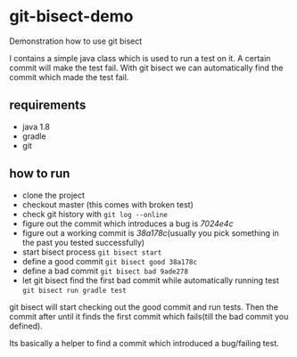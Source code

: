 # git-bisect-demo
Demonstration how to use git bisect

I contains a simple java class which is used to run a test on it.
A certain commit will make the test fail.
With git bisect we can automatically find the commit which made the test fail.

## requirements
- java 1.8
- gradle
- git

## how to run
- clone the project
- checkout master (this comes with broken test)
- check git history with
`git log --online `
- figure out the commit which introduces a bug is *7024e4c* 
- figure out a working commit is *38a178c*(usually you pick something in the past you tested successfully)
- start bisect process `git bisect start`
- define a good commit `git bisect good 38a178c`
- define a bad commit `git bisect bad 9ade278`
- let git bisect find the first bad commit while automatically running test
`git bisect run gradle test`

git bisect will start checking out the good commit and run tests. Then the commit after until it finds the first commit which fails(till the bad commit you defined).

Its basically a helper to find a commit which introduced a bug/failing test. 
